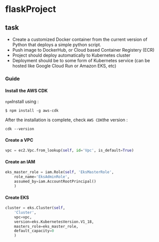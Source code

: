 # flaskProject
## task
- Create a customized Docker container from the current version of Python that deploys a simple python script.
- Push image to DockerHub, or Cloud based Container Registery (ECR)
- Project should deploy automatically to Kubernetes cluster
- Deployment should be to some form of Kubernetes service (can be hosted like Google Cloud Run or Amazon EKS, etc)

### Guide

#### Install the AWS CDK

`npm`Install using :

```shell
$ npm install -g aws-cdk
```

After the installation is complete, check `AWS CDK`the version :

```shell
cdk --version
```



#### Create a VPC

```python
vpc = ec2.Vpc.from_lookup(self, id='Vpc', is_default=True)
```

#### Create an IAM

```python
eks_master_role = iam.Role(self, 'EksMasterRole',
    role_name='EksAdminRole',
    assumed_by=iam.AccountRootPrincipal()
    )
```

#### Create EKS

```python
cluster = eks.Cluster(self, 
    'Cluster',  
    vpc=vpc, 
    version=eks.KubernetesVersion.V1_18, 
    masters_role=eks_master_role, 
    default_capacity=0  
    )
```


